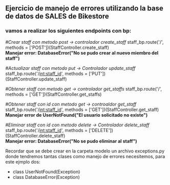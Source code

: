 ## Ejercicio de manejo de errores utilizando la base de datos de SALES de Bikestore

### vamos a realizar los siguientes endpoints con bp: 

*#Crear staff con metodo post -> controlador create_staff*
staff_bp.route('/', methods = ['POST'])(StaffController.create_staff)<br>**Manejar error:  DatabaseError("No se pudo crear al nuevo miembro del staff")**

*#Actualizar staff con metodo put -> Controlador update_staff*
staff_bp.route('/<int:staff_id>', methods = ['PUT'])(StaffController.update_staff)

*#Obtener staff  con metodo get -> controlador get_staffs*
staff_bp.route('/', methods = ['GET'])(StaffController.get_staffs)

*#Obtener staff con id con metodo get -> controaldor get_staff*
staff_bp.route('/<int:staff_id>', methods = ['GET'])(StaffController.get_staff)<br>**Manejar error de UserNotFound("El usuario solicitado no existe")**

*#Eliminar staff con id con metodo delete -> Controlador delete_staff*
staff_bp.route('/<int:staff_id>', methods = ['DELETE'])(StaffController.delete_staff)<br>**Manejar error: DatabaseError("No se pudo eliminar al staff")**

Recordar que se debe crear en la carpeta modelo un archivo exceptions.py donde tendremos tantas clases como manejo de errores necesitemos, para este ejmplo dos:
- class UserNotFound(Exception)
- class DatabaseError(Exception)



